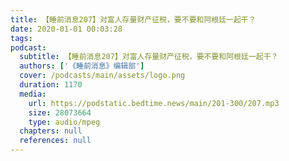 ```yaml
---
title: 【睡前消息207】对富人存量财产征税，要不要和阿根廷一起干？
date: 2020-01-01 00:03:28
tags:
podcast:
  subtitle: 【睡前消息207】对富人存量财产征税，要不要和阿根廷一起干？
  authors: ['《睡前消息》编辑部']
  cover: /podcasts/main/assets/logo.png
  duration: 1170
  media:
    url: https://podstatic.bedtime.news/main/201-300/207.mp3
    size: 28073664
    type: audio/mpeg
  chapters: null
  references: null
---
```


